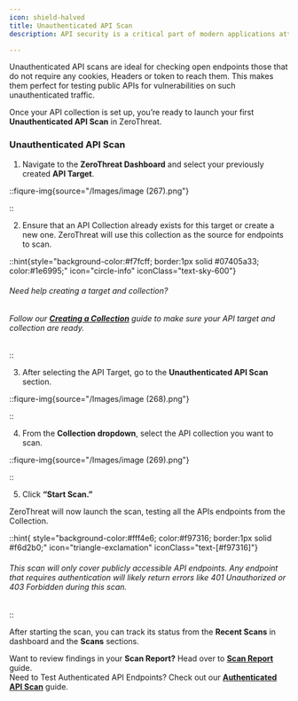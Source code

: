 ```yaml
---
icon: shield-halved
title: Unauthenticated API Scan
description: API security is a critical part of modern applications attack surface. With ZeroThreat, you can easily run **API scans** to test API endpoints for vulnerabilities.

---
```


Unauthenticated API scans are ideal for checking open endpoints those that do not require any cookies, Headers or token to reach them. This makes them perfect for testing public APIs for vulnerabilities on such unauthenticated traffic.

Once your API collection is set up, you’re ready to launch your first **Unauthenticated API Scan** in ZeroThreat.

### Unauthenticated API Scan

1. Navigate to the **ZeroThreat Dashboard** and select your previously created **API Target**.

::fiqure-img{source="/Images/image (267).png"}

::

2. Ensure that an API Collection already exists for this target or create a new one. ZeroThreat will use this collection as the source for endpoints to scan.

::hint{style="background-color:#f7fcff; border:1px solid #07405a33; color:#1e6995;" icon="circle-info" iconClass="text-sky-600"}
###### Need help creating a target and collection?
###### Follow our [**Creating a Collection**](/docs/getting-started/api-scan/creating-a-collection) guide to make sure your API target and collection are ready.
::

3. After selecting the API Target, go to the **Unauthenticated API Scan** section.

::fiqure-img{source="/Images/image (268).png"}

::

4. From the **Collection dropdown**, select the API collection you want to scan.

::fiqure-img{source="/Images/image (269).png"}

::

5. Click **“Start Scan.”**

ZeroThreat will now launch the scan, testing all the APIs endpoints from the Collection.

::hint{ style="background-color:#fff4e6; color:#f97316; border:1px solid #f6d2b0;" icon="triangle-exclamation" iconClass="text-[#f97316]"}
###### This scan will only cover publicly accessible API endpoints. Any endpoint that requires authentication will likely return errors like 401 Unauthorized or 403 Forbidden during this scan.
::

After starting the scan, you can track its status from the **Recent Scans** in dashboard and the **Scans** sections.

Want to review findings in your **Scan Report?** Head over to [**Scan Report**](../../manage-scans/scan-report/) guide.\
Need to Test Authenticated API Endpoints? Check out our [**Authenticated API Scan**](authenticated-api-scan.md) guide.